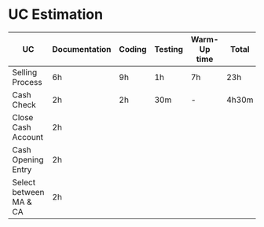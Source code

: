 # UC Estimation

| UC | Documentation | Coding | Testing | Warm-Up time | Total | FP |
|----|---------------|--------|---------|--------------|-------|----|
| Selling Process | 6h | 9h | 1h | 7h | 23h | 92,4 |
| Cash Check | 2h | 2h | 30m | - | 4h30m | 39,9 |
| Close Cash Account | 2h |  |  |  |  | 87,15 |
| Cash Opening Entry | 2h |  |  |  |  | 25,2 |
| Select between MA & CA | 2h |  |  |  |  | 22,05 |
